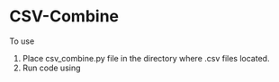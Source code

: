 # CSV-Combine
To use
1. Place csv_combine.py file in the directory where .csv files located.
2. Run code using <python csv_combine.py>
